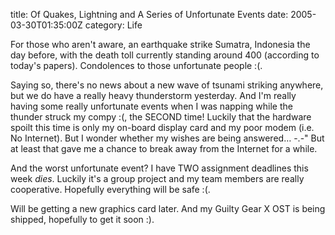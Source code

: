 title: Of Quakes, Lightning and A Series of Unfortunate Events
date: 2005-03-30T01:35:00Z
category: Life

For those who aren't aware, an earthquake strike Sumatra, Indonesia the day before, with the death toll currently standing around 400 (according to today's papers). Condolences to those unfortunate people :(.

Saying so, there's no news about a new wave of tsunami striking anywhere, but we do have a really heavy thunderstorm yesterday. And I'm really having some really unfortunate events when I was napping while the thunder struck my compy :(, the SECOND time! Luckily that the hardware spoilt this time is only my on-board display card and my poor modem (i.e. No Internet). But I wonder whether my wishes are being answered… -.-" But at least that gave me a chance to break away from the Internet for a while.

And the worst unfortunate event? I have TWO assignment deadlines this week *dies*. Luckily it's a group project and my team members are really cooperative. Hopefully everything will be safe :(.

Will be getting a new graphics card later. And my Guilty Gear X OST is being shipped, hopefully to get it soon :).
